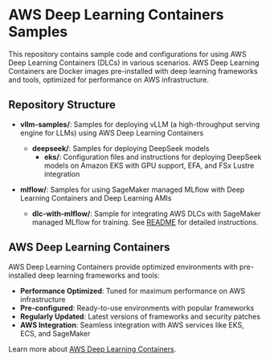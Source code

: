 # AWS Deep Learning Containers Samples

This repository contains sample code and configurations for using AWS Deep Learning Containers (DLCs) in various scenarios. AWS Deep Learning Containers are Docker images pre-installed with deep learning frameworks and tools, optimized for performance on AWS infrastructure.

## Repository Structure

- **vllm-samples/**: Samples for deploying vLLM (a high-throughput serving engine for LLMs) using AWS Deep Learning Containers
  - **deepseek/**: Samples for deploying DeepSeek models
    - **eks/**: Configuration files and instructions for deploying DeepSeek models on Amazon EKS with GPU support, EFA, and FSx Lustre integration

- **mlflow/**: Samples for using SageMaker managed MLflow with Deep Learning Containers and Deep Learning AMIs
  - **dlc-with-mlflow/**: Sample for integrating AWS DLCs with SageMaker managed MLflow for training. See [README](mlflow/dlc-with-mlflow/README.md) for detailed instructions.

## AWS Deep Learning Containers

AWS Deep Learning Containers provide optimized environments with pre-installed deep learning frameworks and tools:

- **Performance Optimized**: Tuned for maximum performance on AWS infrastructure
- **Pre-configured**: Ready-to-use environments with popular frameworks
- **Regularly Updated**: Latest versions of frameworks and security patches
- **AWS Integration**: Seamless integration with AWS services like EKS, ECS, and SageMaker

Learn more about [AWS Deep Learning Containers](https://aws.amazon.com/machine-learning/containers/).
